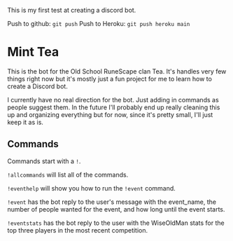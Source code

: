 This is my first test at creating a discord bot.

Push to github: `git push`
Push to Heroku: `git push heroku main`

# Mint Tea
This is the bot for the Old School RuneScape clan Tea. It's handles very few things right now but it's mostly just a fun project for me to learn how to create a Discord bot. 

I currently have no real direction for the bot. Just adding in commands as people suggest them. In the future I'll probably end up really cleaning this up and organizing everything but for now, since it's pretty small, I'll just keep it as is. 

## Commands

Commands start with a `!`. 

`!allcommands` will list all of the commands. 

`!eventhelp` will show you how to run the `!event` command. 

`!event` has the bot reply to the user's message with the event_name, the number of people wanted for the event, and how long until the event starts. 

`!eventstats` has the bot reply to the user with the WiseOldMan stats for the top three players in the most recent competition.  